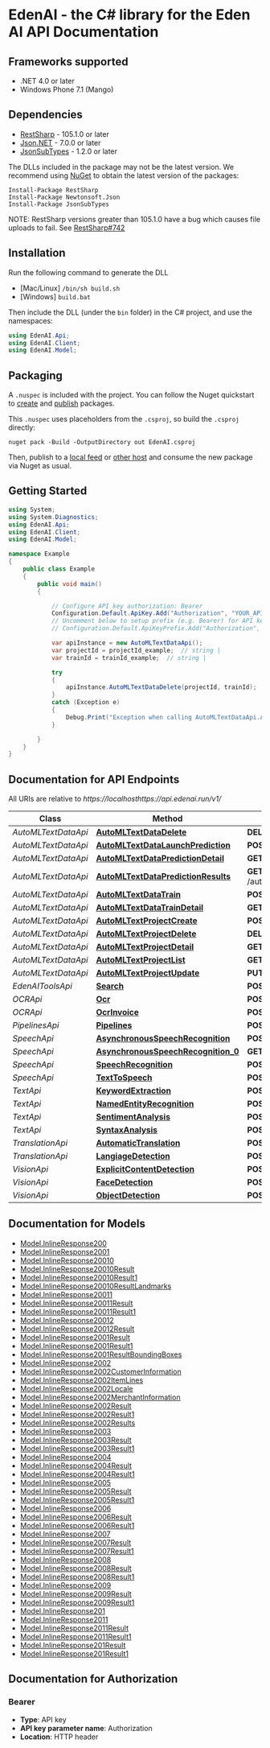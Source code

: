 # EdenAI - the C# library for the Eden AI API Documentation

## Frameworks supported
- .NET 4.0 or later
- Windows Phone 7.1 (Mango)

<a name="dependencies"></a>
## Dependencies
- [RestSharp](https://www.nuget.org/packages/RestSharp) - 105.1.0 or later
- [Json.NET](https://www.nuget.org/packages/Newtonsoft.Json/) - 7.0.0 or later
- [JsonSubTypes](https://www.nuget.org/packages/JsonSubTypes/) - 1.2.0 or later

The DLLs included in the package may not be the latest version. We recommend using [NuGet](https://docs.nuget.org/consume/installing-nuget) to obtain the latest version of the packages:
```
Install-Package RestSharp
Install-Package Newtonsoft.Json
Install-Package JsonSubTypes
```

NOTE: RestSharp versions greater than 105.1.0 have a bug which causes file uploads to fail. See [RestSharp#742](https://github.com/restsharp/RestSharp/issues/742)

<a name="installation"></a>
## Installation
Run the following command to generate the DLL
- [Mac/Linux] `/bin/sh build.sh`
- [Windows] `build.bat`

Then include the DLL (under the `bin` folder) in the C# project, and use the namespaces:
```csharp
using EdenAI.Api;
using EdenAI.Client;
using EdenAI.Model;
```
<a name="packaging"></a>
## Packaging

A `.nuspec` is included with the project. You can follow the Nuget quickstart to [create](https://docs.microsoft.com/en-us/nuget/quickstart/create-and-publish-a-package#create-the-package) and [publish](https://docs.microsoft.com/en-us/nuget/quickstart/create-and-publish-a-package#publish-the-package) packages.

This `.nuspec` uses placeholders from the `.csproj`, so build the `.csproj` directly:

```
nuget pack -Build -OutputDirectory out EdenAI.csproj
```

Then, publish to a [local feed](https://docs.microsoft.com/en-us/nuget/hosting-packages/local-feeds) or [other host](https://docs.microsoft.com/en-us/nuget/hosting-packages/overview) and consume the new package via Nuget as usual.

<a name="getting-started"></a>
## Getting Started

```csharp
using System;
using System.Diagnostics;
using EdenAI.Api;
using EdenAI.Client;
using EdenAI.Model;

namespace Example
{
    public class Example
    {
        public void main()
        {

            // Configure API key authorization: Bearer
            Configuration.Default.ApiKey.Add("Authorization", "YOUR_API_KEY");
            // Uncomment below to setup prefix (e.g. Bearer) for API key, if needed
            // Configuration.Default.ApiKeyPrefix.Add("Authorization", "Bearer");

            var apiInstance = new AutoMLTextDataApi();
            var projectId = projectId_example;  // string | 
            var trainId = trainId_example;  // string | 

            try
            {
                apiInstance.AutoMLTextDataDelete(projectId, trainId);
            }
            catch (Exception e)
            {
                Debug.Print("Exception when calling AutoMLTextDataApi.AutoMLTextDataDelete: " + e.Message );
            }

        }
    }
}
```

<a name="documentation-for-api-endpoints"></a>
## Documentation for API Endpoints

All URIs are relative to *https://localhosthttps://api.edenai.run/v1/*

Class | Method | HTTP request | Description
------------ | ------------- | ------------- | -------------
*AutoMLTextDataApi* | [**AutoMLTextDataDelete**](docs/AutoMLTextDataApi.md#automltextdatadelete) | **DELETE** /automl/text/project/{project_id}/train/{train_id} | 
*AutoMLTextDataApi* | [**AutoMLTextDataLaunchPrediction**](docs/AutoMLTextDataApi.md#automltextdatalaunchprediction) | **POST** /automl/text/project/{project_id}/train/{train_id}/prediction | 
*AutoMLTextDataApi* | [**AutoMLTextDataPredictionDetail**](docs/AutoMLTextDataApi.md#automltextdatapredictiondetail) | **GET** /automl/text/project/{project_id}/train/{train_id}/prediction/{predict_id} | 
*AutoMLTextDataApi* | [**AutoMLTextDataPredictionResults**](docs/AutoMLTextDataApi.md#automltextdatapredictionresults) | **GET** /automl/text/project/{project_id}/train/{train_id}/prediction/{predict_id}/results | 
*AutoMLTextDataApi* | [**AutoMLTextDataTrain**](docs/AutoMLTextDataApi.md#automltextdatatrain) | **POST** /automl/text/project/{project_id}/train | 
*AutoMLTextDataApi* | [**AutoMLTextDataTrainDetail**](docs/AutoMLTextDataApi.md#automltextdatatraindetail) | **GET** /automl/text/project/{project_id}/train/{train_id} | 
*AutoMLTextDataApi* | [**AutoMLTextProjectCreate**](docs/AutoMLTextDataApi.md#automltextprojectcreate) | **POST** /automl/text/project | 
*AutoMLTextDataApi* | [**AutoMLTextProjectDelete**](docs/AutoMLTextDataApi.md#automltextprojectdelete) | **DELETE** /automl/text/project/{project_id} | 
*AutoMLTextDataApi* | [**AutoMLTextProjectDetail**](docs/AutoMLTextDataApi.md#automltextprojectdetail) | **GET** /automl/text/project/{project_id} | 
*AutoMLTextDataApi* | [**AutoMLTextProjectList**](docs/AutoMLTextDataApi.md#automltextprojectlist) | **GET** /automl/text/project | 
*AutoMLTextDataApi* | [**AutoMLTextProjectUpdate**](docs/AutoMLTextDataApi.md#automltextprojectupdate) | **PUT** /automl/text/project/{project_id} | 
*EdenAIToolsApi* | [**Search**](docs/EdenAIToolsApi.md#search) | **POST** /tools/search | 
*OCRApi* | [**Ocr**](docs/OCRApi.md#ocr) | **POST** /pretrained/ocr/ocr | 
*OCRApi* | [**OcrInvoice**](docs/OCRApi.md#ocrinvoice) | **POST** /pretrained/ocr/ocr_invoice | 
*PipelinesApi* | [**Pipelines**](docs/PipelinesApi.md#pipelines) | **POST** /pipelines | 
*SpeechApi* | [**AsynchronousSpeechRecognition**](docs/SpeechApi.md#asynchronousspeechrecognition) | **POST** /pretrained/audio/speech_recognition_async | 
*SpeechApi* | [**AsynchronousSpeechRecognition_0**](docs/SpeechApi.md#asynchronousspeechrecognition_0) | **GET** /pretrained/audio/speech_recognition_async/{job_id} | 
*SpeechApi* | [**SpeechRecognition**](docs/SpeechApi.md#speechrecognition) | **POST** /pretrained/audio/speech_recognition | 
*SpeechApi* | [**TextToSpeech**](docs/SpeechApi.md#texttospeech) | **POST** /pretrained/audio/text_to_speech | 
*TextApi* | [**KeywordExtraction**](docs/TextApi.md#keywordextraction) | **POST** /pretrained/text/keyword_extraction | 
*TextApi* | [**NamedEntityRecognition**](docs/TextApi.md#namedentityrecognition) | **POST** /pretrained/text/named_entity_recognition | 
*TextApi* | [**SentimentAnalysis**](docs/TextApi.md#sentimentanalysis) | **POST** /pretrained/text/sentiment_analysis | 
*TextApi* | [**SyntaxAnalysis**](docs/TextApi.md#syntaxanalysis) | **POST** /pretrained/text/syntax_analysis | 
*TranslationApi* | [**AutomaticTranslation**](docs/TranslationApi.md#automatictranslation) | **POST** /pretrained/translation/automatic_translation | 
*TranslationApi* | [**LangiageDetection**](docs/TranslationApi.md#langiagedetection) | **POST** /pretrained/translation/language_detection | 
*VisionApi* | [**ExplicitContentDetection**](docs/VisionApi.md#explicitcontentdetection) | **POST** /pretrained/vision/explicit_content_detection | 
*VisionApi* | [**FaceDetection**](docs/VisionApi.md#facedetection) | **POST** /pretrained/vision/face_detection | 
*VisionApi* | [**ObjectDetection**](docs/VisionApi.md#objectdetection) | **POST** /pretrained/vision/object_detection | 


<a name="documentation-for-models"></a>
## Documentation for Models

 - [Model.InlineResponse200](docs/InlineResponse200.md)
 - [Model.InlineResponse2001](docs/InlineResponse2001.md)
 - [Model.InlineResponse20010](docs/InlineResponse20010.md)
 - [Model.InlineResponse20010Result](docs/InlineResponse20010Result.md)
 - [Model.InlineResponse20010Result1](docs/InlineResponse20010Result1.md)
 - [Model.InlineResponse20010ResultLandmarks](docs/InlineResponse20010ResultLandmarks.md)
 - [Model.InlineResponse20011](docs/InlineResponse20011.md)
 - [Model.InlineResponse20011Result](docs/InlineResponse20011Result.md)
 - [Model.InlineResponse20011Result1](docs/InlineResponse20011Result1.md)
 - [Model.InlineResponse20012](docs/InlineResponse20012.md)
 - [Model.InlineResponse20012Result](docs/InlineResponse20012Result.md)
 - [Model.InlineResponse2001Result](docs/InlineResponse2001Result.md)
 - [Model.InlineResponse2001Result1](docs/InlineResponse2001Result1.md)
 - [Model.InlineResponse2001ResultBoundingBoxes](docs/InlineResponse2001ResultBoundingBoxes.md)
 - [Model.InlineResponse2002](docs/InlineResponse2002.md)
 - [Model.InlineResponse2002CustomerInformation](docs/InlineResponse2002CustomerInformation.md)
 - [Model.InlineResponse2002ItemLines](docs/InlineResponse2002ItemLines.md)
 - [Model.InlineResponse2002Locale](docs/InlineResponse2002Locale.md)
 - [Model.InlineResponse2002MerchantInformation](docs/InlineResponse2002MerchantInformation.md)
 - [Model.InlineResponse2002Result](docs/InlineResponse2002Result.md)
 - [Model.InlineResponse2002Result1](docs/InlineResponse2002Result1.md)
 - [Model.InlineResponse2002Results](docs/InlineResponse2002Results.md)
 - [Model.InlineResponse2003](docs/InlineResponse2003.md)
 - [Model.InlineResponse2003Result](docs/InlineResponse2003Result.md)
 - [Model.InlineResponse2003Result1](docs/InlineResponse2003Result1.md)
 - [Model.InlineResponse2004](docs/InlineResponse2004.md)
 - [Model.InlineResponse2004Result](docs/InlineResponse2004Result.md)
 - [Model.InlineResponse2004Result1](docs/InlineResponse2004Result1.md)
 - [Model.InlineResponse2005](docs/InlineResponse2005.md)
 - [Model.InlineResponse2005Result](docs/InlineResponse2005Result.md)
 - [Model.InlineResponse2005Result1](docs/InlineResponse2005Result1.md)
 - [Model.InlineResponse2006](docs/InlineResponse2006.md)
 - [Model.InlineResponse2006Result](docs/InlineResponse2006Result.md)
 - [Model.InlineResponse2006Result1](docs/InlineResponse2006Result1.md)
 - [Model.InlineResponse2007](docs/InlineResponse2007.md)
 - [Model.InlineResponse2007Result](docs/InlineResponse2007Result.md)
 - [Model.InlineResponse2007Result1](docs/InlineResponse2007Result1.md)
 - [Model.InlineResponse2008](docs/InlineResponse2008.md)
 - [Model.InlineResponse2008Result](docs/InlineResponse2008Result.md)
 - [Model.InlineResponse2008Result1](docs/InlineResponse2008Result1.md)
 - [Model.InlineResponse2009](docs/InlineResponse2009.md)
 - [Model.InlineResponse2009Result](docs/InlineResponse2009Result.md)
 - [Model.InlineResponse2009Result1](docs/InlineResponse2009Result1.md)
 - [Model.InlineResponse201](docs/InlineResponse201.md)
 - [Model.InlineResponse2011](docs/InlineResponse2011.md)
 - [Model.InlineResponse2011Result](docs/InlineResponse2011Result.md)
 - [Model.InlineResponse2011Result1](docs/InlineResponse2011Result1.md)
 - [Model.InlineResponse201Result](docs/InlineResponse201Result.md)
 - [Model.InlineResponse201Result1](docs/InlineResponse201Result1.md)


<a name="documentation-for-authorization"></a>
## Documentation for Authorization

<a name="Bearer"></a>
### Bearer

- **Type**: API key
- **API key parameter name**: Authorization
- **Location**: HTTP header


